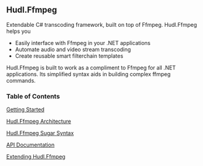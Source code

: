 ## Hudl.Ffmpeg

Extendable C# transcoding framework, built on top of Ffmpeg. Hudl.Ffmpeg helps you

* Easily interface with Ffmpeg in your .NET applications
* Automate audio and video stream transcoding 
* Create reusable smart filterchain templates

Hudl.Ffmpeg is built to work as a compliment to Ffmpeg for all .NET applications. Its simplified syntax aids in building complex ffmpeg commands. 

### Table of Contents

[Getting Started](doc/quickstart.md)

[Hudl.Ffmpeg Architecture](doc/architecture.md)

[Hudl.Ffmpeg Sugar Syntax](doc/sugar.md)

[API Documentation](doc/api.md)

[Extending Hudl.Ffmpeg](doc/custom.md)